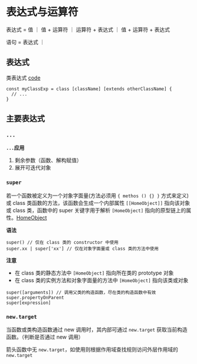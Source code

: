 # 表达式与运算符

表达式 = 值 ｜ 值 + 运算符 ｜ 运算符 + 表达式 ｜ 值 + 运算符 + 表达式

语句 = 表达式 ｜ 

## 表达式

类表达式 [code](../code/classExp.js)

```
const myClassExp = class [className] [extends otherClassName] {
  // ...
}
```

## 主要表达式
### `...`

**`...`应用**
1. 剩余参数（函数、解构赋值）
2. 展开可迭代对象

### `super`

若一个函数被定义为一个对象字面量(方法必须用 `{ methos () {} }` 方式来定义)或 class 类函数的方法，该函数会生成一个内部属性 `[[HomeObject]]` 指向该对象或 class 类，函数中的 super 关键字用于解析 `[HomeObject]` 指向的原型链上的属性。[HomeObject](https://zh.javascript.info/class-inheritance#shen-ru-nei-bu-tan-jiu-he-homeobject)

**语法**

```
super() // 仅在 class 类的 constructor 中使用
super.xx | super['xx'] // 仅在对象字面量或 class 类的方法中使用
```

**注意**
- 在 class 类的静态方法中 `[HomeObject]` 指向所在类的 prototype 对象
- 在 class 类的实例方法和对象字面量的方法中 `[HomeObject]` 指向该类或对象

```
super([arguments]) // 调用父类的构造函数，尽在类的构造函数中有效
super.propertyOnParent
super[expression]
```

### `new.target`

当函数或类构造函数通过 new 调用时，其内部可通过 `new.target` 获取当前构造函数。（判断是否通过 new 调用）

箭头函数中无 `new.target`，如使用则根据作用域查找规则访问外层作用域的 `new.target`